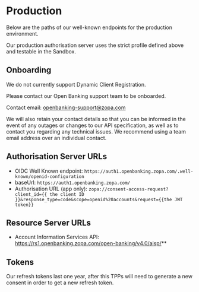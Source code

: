 # Production

Below are the paths of our well-known endpoints for the production environment.

Our production authorisation server uses the strict profile defined above and testable in the Sandbox.

## Onboarding
We do not currently support Dynamic Client Registration.

Please contact our Open Banking support team to be onboarded.

Contact email: openbanking-support@zopa.com

We will also retain your contact details so that you can be informed in the event of any outages or changes to our API specification, as well as to contact you regarding any technical issues. We recommend using a team email address over an individual contact.

## Authorisation Server URLs
- OIDC Well Known endpoint: `https://auth1.openbanking.zopa.com/.well-known/openid-configuration`
- baseUrl: `https://auth1.openbanking.zopa.com/`
- Authorisation URL (app only): `zopa://consent-access-request?client_id={{ the client ID }}&response_type=code&scope=openid%20accounts&request={{the JWT token}}`

## Resource Server URLs
- Account Information Services API: https://rs1.openbanking.zopa.com/open-banking/v4.0/aisp/**

## Tokens
Our refresh tokens last one year, after this TPPs will need to generate a new consent in order to get a new refresh token.